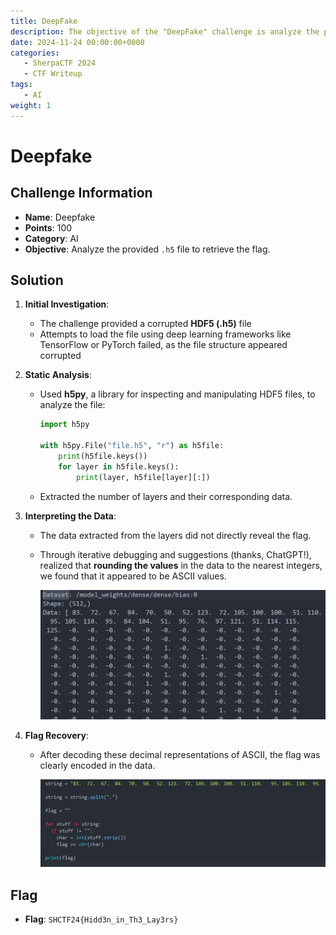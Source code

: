 ```yaml
---
title: DeepFake
description: The objective of the "DeepFake" challenge is analyze the provided .h5 file to retrieve the flag.
date: 2024-11-24 00:00:00+0000
categories:
   - SherpaCTF 2024
   - CTF Writeup
tags:
   - AI
weight: 1     
---
```

# Deepfake

## Challenge Information
- **Name**: Deepfake  
- **Points**: 100  
- **Category**: AI  
- **Objective**: Analyze the provided `.h5` file to retrieve the flag.  

## Solution  

1. **Initial Investigation**:  
   - The challenge provided a corrupted **HDF5 (.h5)** file
   - Attempts to load the file using deep learning frameworks like TensorFlow or PyTorch failed, as the file structure appeared corrupted

2. **Static Analysis**:  
   - Used **h5py**, a library for inspecting and manipulating HDF5 files, to analyze the file:
     ```python
     import h5py

     with h5py.File("file.h5", "r") as h5file:
         print(h5file.keys())
         for layer in h5file.keys():
             print(layer, h5file[layer][:])
     ```
   - Extracted the number of layers and their corresponding data.

3. **Interpreting the Data**:  
   - The data extracted from the layers did not directly reveal the flag.  
   - Through iterative debugging and suggestions (thanks, ChatGPT!), realized that **rounding the values** in the data to the nearest integers, we found that it appeared to be ASCII values.


      ![ASCII Values](<ASCII Values.png>)

4. **Flag Recovery**:  
   - After decoding these decimal representations of ASCII, the flag was clearly encoded in the data.


      ![Flag](flag.png)

## Flag  
- **Flag**: `SHCTF24{Hidd3n_in_Th3_Lay3rs}`  

